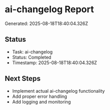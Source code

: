 # ai-changelog Report

Generated: 2025-08-18T18:40:04.326Z

## Status
- Task: ai-changelog
- Status: Completed
- Timestamp: 2025-08-18T18:40:04.326Z

## Next Steps
- Implement actual ai-changelog functionality
- Add proper error handling
- Add logging and monitoring

